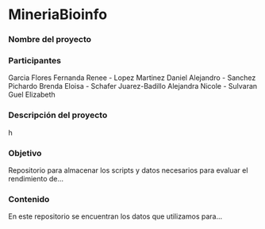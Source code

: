 # MineriaBioinfo

### Nombre del proyecto 


### Participantes 
Garcia Flores Fernanda Renee - 
Lopez Martinez Daniel Alejandro - 
Sanchez Pichardo Brenda Eloisa - 
Schafer Juarez-Badillo Alejandra Nicole - 
Sulvaran Guel Elizabeth


### Descripción del proyecto 
h


### Objetivo
Repositorio para almacenar los scripts y datos necesarios para evaluar el rendimiento de...


### Contenido
En este repositorio se encuentran los datos que utilizamos para...





